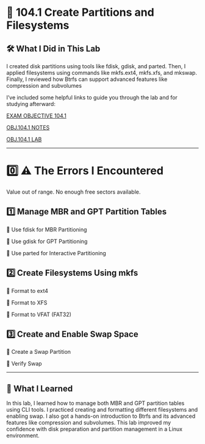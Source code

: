 # 🧪 104.1 Create Partitions and Filesystems

## 🛠️ What I Did in This Lab
I created disk partitions using tools like fdisk, gdisk, and parted. Then, I applied filesystems using commands like mkfs.ext4, mkfs.xfs, and mkswap. Finally, I reviewed how Btrfs can support advanced features like compression and subvolumes

I’ve included some helpful links to guide you through the lab and for studying afterward:

[EXAM OBJECTIVE 104.1](https://www.lpi.org/our-certifications/exam-101-102-objectives/#104.1_Create_partitions_and_filesystems)

[OBJ.104.1 NOTES]()

[OBJ.104.1 LAB]()

---

# 0️⃣ ⚠️ The Errors I Encountered
Value out of range.
No enough free sectors available.


## 1️⃣ Manage MBR and GPT Partition Tables
🔹 Use fdisk for MBR Partitioning

🔹 Use gdisk for GPT Partitioning

🔹 Use parted for Interactive Partitioning

## 2️⃣ Create Filesystems Using mkfs
🔹 Format to ext4

🔹 Format to XFS

🔹 Format to VFAT (FAT32)

## 3️⃣ Create and Enable Swap Space
🔹 Create a Swap Partition

🔹 Verify Swap

---

## 🎯 What I Learned
In this lab, I learned how to manage both MBR and GPT partition tables using CLI tools. I practiced creating and formatting different filesystems and enabling swap. I also got a hands-on introduction to Btrfs and its advanced features like compression and subvolumes. This lab improved my confidence with disk preparation and partition management in a Linux environment. 
